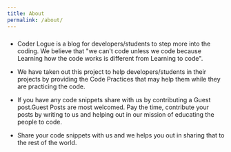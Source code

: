```yaml
---
title: About
permalink: /about/
---
```

#####
* Coder Logue is a blog for developers/students to step more into the coding. We believe that "we can't code unless we     code because Learning how the code works is different from Learning to code". 

* We have taken out this project to help developers/students in their projects by  providing the Code Practices that  may   help them while they are practicing the code. 

* If you have any code snippets share with us by contributing a Guest post.Guest Posts are most welcomed. Pay the          time, contribute your posts by writing to us and helping out in our mission of educating the people to code. 

* Share your code snippets with us and we helps you out in sharing that to the rest of the world.
#####

